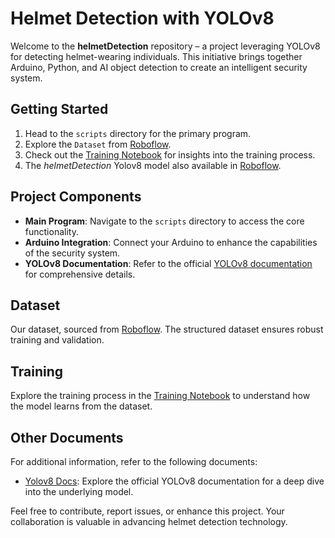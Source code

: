 # Helmet Detection with YOLOv8

Welcome to the **helmetDetection** repository – a project leveraging YOLOv8 for detecting helmet-wearing individuals. This initiative brings together Arduino, Python, and AI object detection to create an intelligent security system.

## Getting Started

1. Head to the `scripts` directory for the primary program.
2. Explore the `Dataset` from [Roboflow](https://universe.roboflow.com/bvoqueworkspace/helmet-wearing-detection-7yx0s/dataset).
3. Check out the [Training Notebook](https://github.com/Jirayubank/helmetDetectionNotebook) for insights into the training process.
4. The *helmetDetection* Yolov8 model also available in [Roboflow](https://universe.roboflow.com/bvoqueworkspace/helmet-wearing-detection-7yx0s/dataset).

## Project Components

- **Main Program**: Navigate to the `scripts` directory to access the core functionality.
- **Arduino Integration**: Connect your Arduino to enhance the capabilities of the security system.
- **YOLOv8 Documentation**: Refer to the official [YOLOv8 documentation](https://github.com/ultralytics/ultralytics) for comprehensive details.

## Dataset

Our dataset, sourced from [Roboflow](https://universe.roboflow.com/bvoqueworkspace/helmet-wearing-detection-7yx0s/dataset). The structured dataset ensures robust training and validation.

## Training

Explore the training process in the [Training Notebook](https://github.com/Jirayubank/helmetDetectionNotebook) to understand how the model learns from the dataset.

## Other Documents

For additional information, refer to the following documents:
- [Yolov8 Docs](https://docs.ultralytics.com): Explore the official YOLOv8 documentation for a deep dive into the underlying model.

Feel free to contribute, report issues, or enhance this project. Your collaboration is valuable in advancing helmet detection technology.
